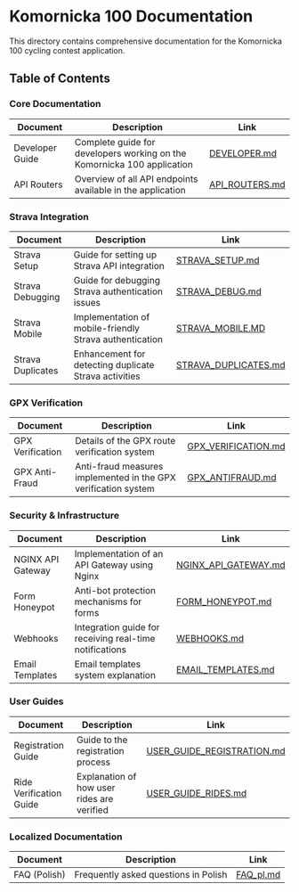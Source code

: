 # Komornicka 100 Documentation

This directory contains comprehensive documentation for the Komornicka 100 cycling contest application.

## Table of Contents

### Core Documentation

| Document | Description | Link |
|----------|-------------|------|
| Developer Guide | Complete guide for developers working on the Komornicka 100 application | [DEVELOPER.md](docs/DEVELOPER.md) |
| API Routers | Overview of all API endpoints available in the application | [API_ROUTERS.md](docs/API_ROUTERS.md) |

### Strava Integration

| Document | Description | Link |
|----------|-------------|------|
| Strava Setup | Guide for setting up Strava API integration | [STRAVA_SETUP.md](docs/STRAVA_SETUP.md) |
| Strava Debugging | Guide for debugging Strava authentication issues | [STRAVA_DEBUG.md](docs/STRAVA_DEBUG.md) |
| Strava Mobile | Implementation of mobile-friendly Strava authentication | [STRAVA_MOBILE.MD](docs/STRAVA_MOBILE.MD) |
| Strava Duplicates | Enhancement for detecting duplicate Strava activities | [STRAVA_DUPLICATES.md](docs/STRAVA_DUPLICATES.md) |

### GPX Verification

| Document | Description | Link |
|----------|-------------|------|
| GPX Verification | Details of the GPX route verification system | [GPX_VERIFICATION.md](docs/GPX_VERIFICATION.md) |
| GPX Anti-Fraud | Anti-fraud measures implemented in the GPX verification system | [GPX_ANTIFRAUD.md](docs/GPX_ANTIFRAUD.md) |

### Security & Infrastructure

| Document | Description | Link |
|----------|-------------|------|
| NGINX API Gateway | Implementation of an API Gateway using Nginx | [NGINX_API_GATEWAY.md](docs/NGINX_API_GATEWAY.md) |
| Form Honeypot | Anti-bot protection mechanisms for forms | [FORM_HONEYPOT.md](docs/FORM_HONEYPOT.md) |
| Webhooks | Integration guide for receiving real-time notifications | [WEBHOOKS.md](docs/WEBHOOKS.md) |
| Email Templates | Email templates system explanation | [EMAIL_TEMPLATES.md](docs/EMAIL_TEMPLATES.md) |

### User Guides

| Document | Description | Link |
|----------|-------------|------|
| Registration Guide | Guide to the registration process | [USER_GUIDE_REGISTRATION.md](docs/USER_GUIDE_REGISTRATION.md) |
| Ride Verification Guide | Explanation of how user rides are verified | [USER_GUIDE_RIDES.md](docs/USER_GUIDE_RIDES.md) |

### Localized Documentation

| Document | Description | Link |
|----------|-------------|------|
| FAQ (Polish) | Frequently asked questions in Polish | [FAQ_pl.md](docs/pl/FAQ_pl.md) |

